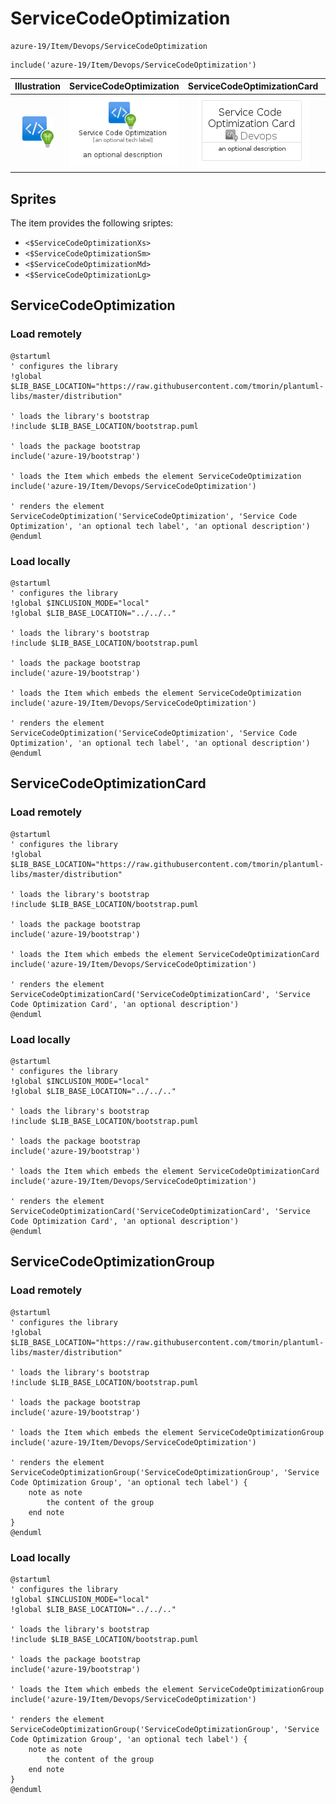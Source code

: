# ServiceCodeOptimization


```text
azure-19/Item/Devops/ServiceCodeOptimization
```

```text
include('azure-19/Item/Devops/ServiceCodeOptimization')
```



| Illustration | ServiceCodeOptimization | ServiceCodeOptimizationCard | ServiceCodeOptimizationGroup |
| :---: | :---: | :---: | :---: |
| ![illustration for Illustration](../../../azure-19/Item/Devops/ServiceCodeOptimization.png) | ![illustration for ServiceCodeOptimization](../../../azure-19/Item/Devops/ServiceCodeOptimization.Local.png) | ![illustration for ServiceCodeOptimizationCard](../../../azure-19/Item/Devops/ServiceCodeOptimizationCard.Local.png) | ![illustration for ServiceCodeOptimizationGroup](../../../azure-19/Item/Devops/ServiceCodeOptimizationGroup.Local.png) |



## Sprites
The item provides the following sriptes:

- `<$ServiceCodeOptimizationXs>`
- `<$ServiceCodeOptimizationSm>`
- `<$ServiceCodeOptimizationMd>`
- `<$ServiceCodeOptimizationLg>`





## ServiceCodeOptimization

### Load remotely
```plantuml
@startuml
' configures the library
!global $LIB_BASE_LOCATION="https://raw.githubusercontent.com/tmorin/plantuml-libs/master/distribution"

' loads the library's bootstrap
!include $LIB_BASE_LOCATION/bootstrap.puml

' loads the package bootstrap
include('azure-19/bootstrap')

' loads the Item which embeds the element ServiceCodeOptimization
include('azure-19/Item/Devops/ServiceCodeOptimization')

' renders the element
ServiceCodeOptimization('ServiceCodeOptimization', 'Service Code Optimization', 'an optional tech label', 'an optional description')
@enduml
```

### Load locally
```plantuml
@startuml
' configures the library
!global $INCLUSION_MODE="local"
!global $LIB_BASE_LOCATION="../../.."

' loads the library's bootstrap
!include $LIB_BASE_LOCATION/bootstrap.puml

' loads the package bootstrap
include('azure-19/bootstrap')

' loads the Item which embeds the element ServiceCodeOptimization
include('azure-19/Item/Devops/ServiceCodeOptimization')

' renders the element
ServiceCodeOptimization('ServiceCodeOptimization', 'Service Code Optimization', 'an optional tech label', 'an optional description')
@enduml
```

## ServiceCodeOptimizationCard

### Load remotely
```plantuml
@startuml
' configures the library
!global $LIB_BASE_LOCATION="https://raw.githubusercontent.com/tmorin/plantuml-libs/master/distribution"

' loads the library's bootstrap
!include $LIB_BASE_LOCATION/bootstrap.puml

' loads the package bootstrap
include('azure-19/bootstrap')

' loads the Item which embeds the element ServiceCodeOptimizationCard
include('azure-19/Item/Devops/ServiceCodeOptimization')

' renders the element
ServiceCodeOptimizationCard('ServiceCodeOptimizationCard', 'Service Code Optimization Card', 'an optional description')
@enduml
```

### Load locally
```plantuml
@startuml
' configures the library
!global $INCLUSION_MODE="local"
!global $LIB_BASE_LOCATION="../../.."

' loads the library's bootstrap
!include $LIB_BASE_LOCATION/bootstrap.puml

' loads the package bootstrap
include('azure-19/bootstrap')

' loads the Item which embeds the element ServiceCodeOptimizationCard
include('azure-19/Item/Devops/ServiceCodeOptimization')

' renders the element
ServiceCodeOptimizationCard('ServiceCodeOptimizationCard', 'Service Code Optimization Card', 'an optional description')
@enduml
```

## ServiceCodeOptimizationGroup

### Load remotely
```plantuml
@startuml
' configures the library
!global $LIB_BASE_LOCATION="https://raw.githubusercontent.com/tmorin/plantuml-libs/master/distribution"

' loads the library's bootstrap
!include $LIB_BASE_LOCATION/bootstrap.puml

' loads the package bootstrap
include('azure-19/bootstrap')

' loads the Item which embeds the element ServiceCodeOptimizationGroup
include('azure-19/Item/Devops/ServiceCodeOptimization')

' renders the element
ServiceCodeOptimizationGroup('ServiceCodeOptimizationGroup', 'Service Code Optimization Group', 'an optional tech label') {
    note as note
        the content of the group
    end note
}
@enduml
```

### Load locally
```plantuml
@startuml
' configures the library
!global $INCLUSION_MODE="local"
!global $LIB_BASE_LOCATION="../../.."

' loads the library's bootstrap
!include $LIB_BASE_LOCATION/bootstrap.puml

' loads the package bootstrap
include('azure-19/bootstrap')

' loads the Item which embeds the element ServiceCodeOptimizationGroup
include('azure-19/Item/Devops/ServiceCodeOptimization')

' renders the element
ServiceCodeOptimizationGroup('ServiceCodeOptimizationGroup', 'Service Code Optimization Group', 'an optional tech label') {
    note as note
        the content of the group
    end note
}
@enduml
```


